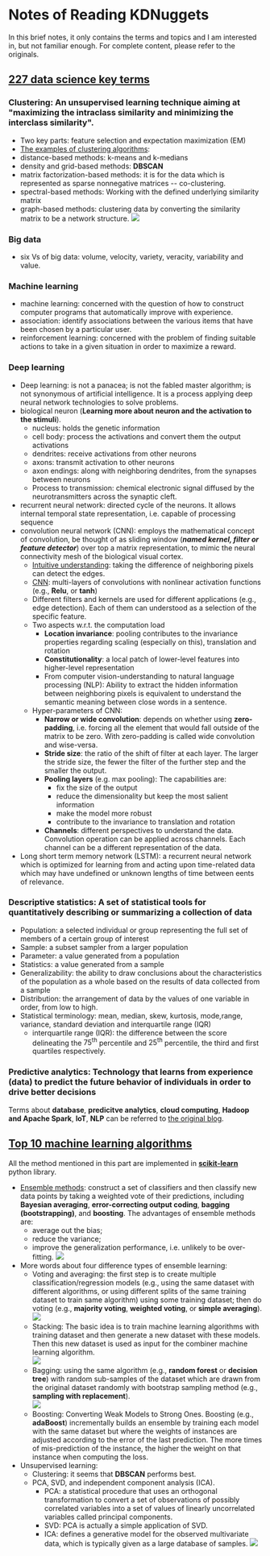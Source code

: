 # Notes of Reading KDNuggets
In this brief notes, it only contains the terms and topics and I am interested in, but not familiar enough. For complete content, please refer to the originals.
## [227 data science key terms](http://www.kdnuggets.com/2017/09/data-science-key-terms-explained.html)
### Clustering: An unsupervised learning technique aiming at "maximizing the intraclass similarity and minimizing the interclass similarity". 
* Two key parts: feature selection and expectation maximization (EM)
* [The examples of clustering algorithms](http://www.kdnuggets.com/2016/08/10-algorithms-machine-learning-engineers.html/2): 
* distance-based methods: k-means and k-medians
* density and grid-based methods: __DBSCAN__
* matrix factorization-based methods: it is for the data which is represented as sparse nonnegative matrices -- co-clustering.
* spectral-based methods: Working with the defined underlying similarity matrix
* graph-based methods: clustering data by converting the similarity matrix to be a network structure.
![](https://cdn-images-1.medium.com/max/600/1*a58qZWbN7aAxFUTPeRiRTQ.png)

### Big data
* six Vs of big data: volume, velocity, variety, veracity, variability and value.

### Machine learning
* machine learning: concerned with the question of how to construct computer programs that automatically improve with experience.
* association: identify associations between the various items that have been chosen by a particular user.
* reinforcement learning: concerned with the problem of finding suitable actions to take in a given situation in order to maximize a reward.

### Deep learning
* Deep learning: is not a panacea; is not the fabled master algorithm; is not synonymous of artificial intelligence. It is a process applying deep neural network technologies to solve problems.
* biological neuron (__Learning more about neuron and the activation to the stimuli__). 
	* nucleus: holds the genetic information
	* cell body: process the activations and convert them the output activations  
	* dendrites: receive activations from other neurons
	* axons: transmit activation to other neurons
	* axon endings: along with neighboring dendrites, from the synapses between neurons
	* Process to transmission: chemical electronic signal diffused by the neurotransmitters across the synaptic cleft.
* recurrent neural network: directed cycle of the neurons. It allows internal temporal state representation, i.e. capable of processing sequence
* convolution neural network (CNN): employs the mathematical concept of convolution, be thought of as sliding window (__*named kernel, filter or feature detector*__) over top a matrix representation, to mimic the neural connectivity mesh of the biological visual cortex.
	* [Intuitive understanding](http://colah.github.io/posts/2014-07-Understanding-Convolutions/): taking the difference of neighboring pixels can detect the edges.
	* [CNN](<http://cs231n.github.io/convolutional-networks/>): multi-layers of convolutions with nonlinear activation functions (e.g., **Relu**, or **tanh**)
	* Different filters and kernels are used for different applications (e.g., edge detection). Each of them can understood as  a selection of the specific feature.
	* Two aspects w.r.t. the computation load
		* **Location invariance**: pooling contributes to the invariance properties regarding scaling (especially on this), translation and rotation
		* **Constitutionality**: a local patch of lower-level features into higher-level representation
		* From computer vision-understanding to natural language processing (NLP): Ability to extract the hidden information between neighboring pixels is equivalent to understand the semantic meaning  between close words in a sentence.
	* Hyper-parameters of CNN:
		* **Narrow or wide convolution**: depends on whether using **zero-padding**, i.e. forcing all the element that would fall outside of the matrix to be zero. With zero-padding is called wide convolution  and wise-versa.
		* **Stride size**: the ratio of the shift of filter at each layer. The larger the stride size, the fewer the filter of the further step and the smaller the output.
		* **Pooling layers** (e.g. max pooling): The capabilities are: 
			* fix the size of the output
			* reduce the dimensionality but keep the most salient information
			* make the model more robust
			* contribute to the invariance to translation and rotation
		* **Channels**: different perspectives to understand the data. Convolution operation can be applied across channels. Each channel can be a different representation of the data. 
* Long short term memory network (LSTM): a recurrent neural network  which is optimized for learning from and acting upon time-related data which may have undefined or unknown lengths of time between eents of relevance. 

### Descriptive statistics: A set of statistical tools for quantitatively describing or summarizing a collection of data
* Population: a selected individual or group representing the full set of members of a certain group of interest
* Sample: a subset sampler from a larger population
* Parameter: a value generated from a population
* Statistics: a value generated from a sample
* Generalizability: the ability to draw conclusions about the characteristics of the population as a whole based on the results of data collected from a sample
* Distribution: the arrangement of data by the values of one variable in order, from low to high.
* Statistical terminology: mean, median, skew, kurtosis, mode,range, variance, standard deviation and interquartile range (IQR)
	* interquartile range (IQR): the difference between the score delineating the $\mathrm{75^{th}}$ percentile and $\mathrm{25^{th}}$ percentile, the third and first quartiles respectively.

### Predictive analytics: Technology that learns from experience (data) to predict the future behavior of individuals in order to drive better decisions

Terms about **database**, **predicitve analytics**, **cloud computing**, **Hadoop and Apache Spark**, **IoT**, **NLP** can be referred to [the original blog](http://www.kdnuggets.com/2017/09/data-science-key-terms-explained.html).

## [Top 10 machine learning algorithms](http://www.kdnuggets.com/2016/08/10-algorithms-machine-learning-engineers.html)
All the method mentioned in this part are implemented in [**scikit-learn**](http://scikit-learn.org/stable/index.html) python library.
* [Ensemble methods](<http://www.kdnuggets.com/2016/02/ensemble-methods-techniques-produce-improved-machine-learning.html>):  construct a set of classifiers and then classify new data points by taking a weighted vote of their predictions, including **Bayesian averaging**, **error-correcting output coding**, **bagging (bootstrapping)**, and **boosting**. The advantages of ensemble methods are:  
  * average out the bias;
  * reduce the variance;
  * improve the generalization performance, i.e. unlikely to be over-fitting.
![](https://cdn-images-1.medium.com/max/600/1*BKzn0JPoIJhob5g0j5xj5A.png)
* More words about four difference types of ensemble learning:
  * Voting and averaging: the first step is to create multiple classification/regression models (e.g., using the same dataset with different algorithms, or using different splits of the same training dataset to train same algorithm) using some training dataset; then do voting (e.g., **majority voting**, **weighted voting**, or **simple averaging**).  
  ![](http://www.kdnuggets.com/wp-content/uploads/classify-animals-1.jpg)
  * Stacking: The basic idea is to train machine learning algorithms with training dataset and then generate a new dataset with these models. Then this new dataset is used as input for the combiner machine learning algorithm.  
  ![](http://www.kdnuggets.com/wp-content/uploads/classify-animals-2.jpg)
  * Bagging: using the same algorithm (e.g., **random forest** or **decision tree**) with random sub-samples of the dataset which are drawn from the original dataset randomly with bootstrap sampling method (e.g., **sampling with replacement**).  
  ![](http://www.kdnuggets.com/wp-content/uploads/training-cat-classifier.jpg)
  * Boosting: Converting Weak Models to Strong Ones. Boosting (e.g., **adaBoost**) incrementally builds an ensemble by training each model with the same dataset but where the weights of instances are adjusted according to the error of the last prediction. The more times of mis-prediction of the instance, the higher the weight on that instance when computing the loss.
* Unsupervised learning: 
  * Clustering: it seems that **DBSCAN** performs best.
  * PCA, SVD, and independent component analysis (ICA).
    * PCA: a statistical procedure that uses an orthogonal transformation to convert a set of observations of possibly correlated variables into a set of values of linearly uncorrelated variables called principal components.
    * SVD: PCA is actually a simple application of SVD.
    * ICA: defines a generative model for the observed multivariate data, which is typically given as a large database of samples.
![](https://cdn-images-1.medium.com/max/800/1*RBN-qGYgTFlsxzfORsqoEg.png)
